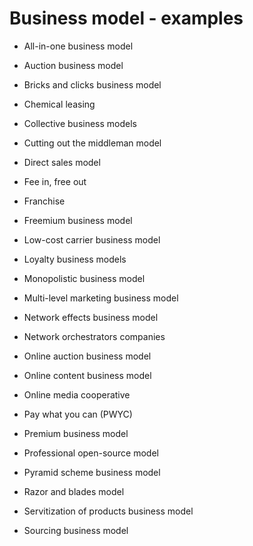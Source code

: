 # Business model - examples

* All-in-one business model

* Auction business model

* Bricks and clicks business model

* Chemical leasing

* Collective business models

* Cutting out the middleman model

* Direct sales model

* Fee in, free out

* Franchise

* Freemium business model

* Low-cost carrier business model

* Loyalty business models

* Monopolistic business model

* Multi-level marketing business model

* Network effects business model

* Network orchestrators companies

* Online auction business model

* Online content business model

* Online media cooperative

* Pay what you can (PWYC)

* Premium business model

* Professional open-source model

* Pyramid scheme business model

* Razor and blades model

* Servitization of products business model

* Sourcing business model
